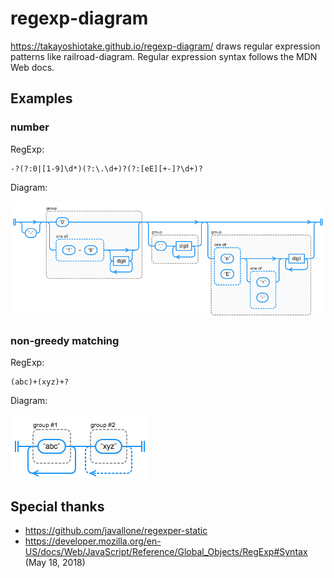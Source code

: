 # regexp-diagram

https://takayoshiotake.github.io/regexp-diagram/
draws regular expression patterns like railroad-diagram. Regular expression syntax follows the MDN Web docs.


## Examples

### number

RegExp:

```
-?(?:0|[1-9]\d*)(?:\.\d+)?(?:[eE][+-]?\d+)?
```

Diagram:

![example1](https://raw.githubusercontent.com/takayoshiotake/regexp-diagram/master/README/example1.png "example1.png")


### non-greedy matching

RegExp:

```
(abc)+(xyz)+?
```

Diagram:

![example2](https://raw.githubusercontent.com/takayoshiotake/regexp-diagram/master/README/example2.png "example2.png")


## Special thanks

- https://github.com/javallone/regexper-static
- https://developer.mozilla.org/en-US/docs/Web/JavaScript/Reference/Global_Objects/RegExp#Syntax (May 18, 2018)
